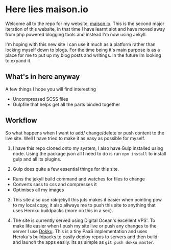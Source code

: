 # Here lies maison.io

Welcome all to the repo for my website, [maison.io](http://maison.io). This is the second major iteration of this website, in that time I have learnt alot and have moved away from php powered blogging tools and instead I'm now using Jekyll.

I'm hoping with this new site I can use it much as a platform rather than locking myself down to blogs. For the time being it's main purpose is as a place for me to put up my blog posts and writings. In the future Im looking to expand it.

## What's in here anyway

A few things I hope you will find interesting
- Uncompressed SCSS files
- Gulpfile that helps get all the parts binded together

## Workflow

So what happens when I want to add/ change/delete or push content to the live site. Well I have tried to make it as easy as possible for myself.

1. I have this repo cloned onto my system, I also have Gulp installed using node. Using the package.json all I need to do is run `npm install` to install gulp and all its plugins.

2. Gulp does quite a few essential things for this site.
  - Runs the jekyll build command and watches for files to change
  - Converts sass to css and compresses it
  - Optimises all my images

3. This site also use rak-jekyll this juts makes it easier when pointing pow to my local copy, it also allways me to push this site to anything that uses Heroku buildpacks (more on this in a sec).

4. The site is currently served using Digital Ocean's excellent VPS'. To make life easier when I push my site live or push any changes to the server I use [Dokku](https://github.com/progrium/dokku). This is a tiny PaaS implementation and uses Heroku's buildpacks to easily deploy repos to servers and then build and launch the apps easily. Its as simple as `git push dokku master`.
